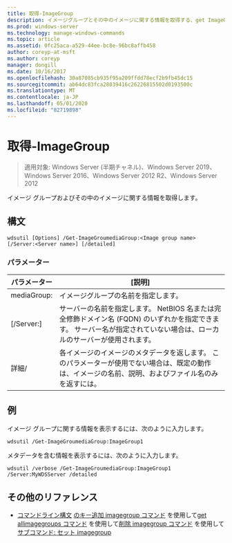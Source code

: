 ```yaml
---
title: 取得-ImageGroup
description: イメージグループとその中のイメージに関する情報を取得する、get ImageGroup のリファレンストピックです。
ms.prod: windows-server
ms.technology: manage-windows-commands
ms.topic: article
ms.assetid: 0fc25aca-a529-44ee-bc8e-96bc8affb458
author: coreyp-at-msft
ms.author: coreyp
manager: dongill
ms.date: 10/16/2017
ms.openlocfilehash: 30a87085cb935f95a209ffdd78ecf2b9fb45dc15
ms.sourcegitcommit: ab64dc83fca28039416c26226815502d0193500c
ms.translationtype: MT
ms.contentlocale: ja-JP
ms.lasthandoff: 05/01/2020
ms.locfileid: "82719898"
---
```

# <a name="get-imagegroup"></a>取得-ImageGroup

> 適用対象: Windows Server (半期チャネル)、Windows Server 2019、Windows Server 2016、Windows Server 2012 R2、Windows Server 2012

イメージ グループおよびその中のイメージに関する情報を取得します。

## <a name="syntax"></a>構文
```
wdsutil [Options] /Get-ImageGroumediaGroup:<Image group name> [/Server:<Server name>] [/detailed]
```
### <a name="parameters"></a>パラメーター
|パラメーター|[説明]|
|-------|--------|
mediaGroup:<Image group name>|イメージグループの名前を指定します。|
|[/Server:<Server name>]|サーバーの名前を指定します。 NetBIOS 名または完全修飾ドメイン名 (FQDN) のいずれかを指定できます。 サーバー名が指定されていない場合は、ローカルのサーバーが使用されます。|
|詳細/|各イメージのイメージのメタデータを返します。 このパラメーターが使用でない場合は、既定の動作は、イメージの名前、説明、およびファイル名のみを返すには。|
## <a name="examples"></a>例
イメージ グループに関する情報を表示するには、次のように入力します。
```
wdsutil /Get-ImageGroumediaGroup:ImageGroup1
```
メタデータを含む情報を表示するには、次のように入力します。
```
wdsutil /verbose /Get-ImageGroumediaGroup:ImageGroup1 /Server:MyWDSServer /detailed
```
## <a name="additional-references"></a>その他のリファレンス
- [コマンドライン構文](command-line-syntax-key.md)
[のキー追加 imagegroup コマンド](using-the-add-imagegroup-command.md)
を使用して[get allimagegroups コマンド](using-the-get-allimagegroups-command.md)
を使用して[削除 imagegroup コマンド](using-the-remove-imagegroup-command.md)
を使用して[サブコマンド: セット imagegroup](subcommand-set-imagegroup.md)
